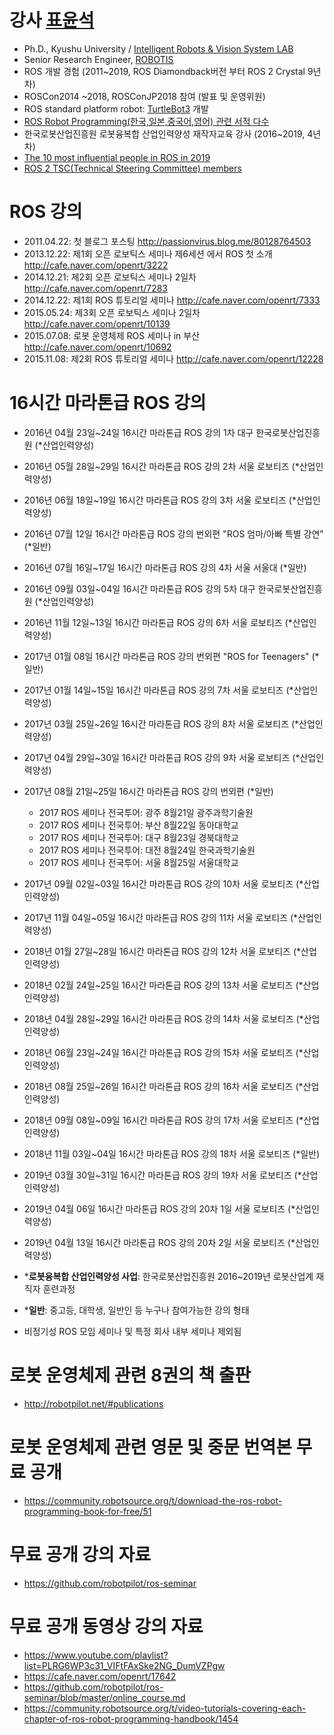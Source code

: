 # 강사 [표윤석](http://robotpilot.net/)
- Ph.D., Kyushu University / [Intelligent Robots & Vision System LAB](http://robotics.ait.kyushu-u.ac.jp/index.html)
- Senior Research Engineer, [ROBOTIS](http://www.robotis.com/)
- ROS 개발 경험 (2011~2019, ROS Diamondback버전 부터 ROS 2 Crystal 9년차)
- ROSCon2014 ~2018, ROSConJP2018 참여 (발표 및 운영위원) 
- ROS standard platform robot: [TurtleBot3](https://www.turtlebot.com/) 개발
- [ROS Robot Programming(한국,일본,중국어,영어) 관련 서적 다수](http://robotpilot.net/#publications)
- 한국로봇산업진흥원 로봇융복합 산업인력양성 재작자교육 강사 (2016~2019, 4년차)
- [The 10 most influential people in ROS in 2019](http://www.theconstructsim.com/top-10-influential-people-in-ros/)
- [ROS 2 TSC(Technical Steering Committee) members](https://discourse.ros.org/t/introducing-the-ros-2-technical-steering-committee/6132)

# ROS 강의
- 2011.04.22: 첫 블로그 포스팅 http://passionvirus.blog.me/80128764503
- 2013.12.22: 제1회 오픈 로보틱스 세미나 제6세션 에서 ROS 첫 소개 http://cafe.naver.com/openrt/3222
- 2014.12.21: 제2회 오픈 로보틱스 세미나 2일차 http://cafe.naver.com/openrt/7283
- 2014.12.22: 제1회 ROS 튜토리얼 세미나 http://cafe.naver.com/openrt/7333
- 2015.05.24: 제3회 오픈 로보틱스 세미나 2일차 http://cafe.naver.com/openrt/10139
- 2015.07.08: 로봇 운영체제 ROS 세미나 in 부산 http://cafe.naver.com/openrt/10692
- 2015.11.08: 제2회 ROS 튜토리얼 세미나 http://cafe.naver.com/openrt/12228

# 16시간 마라톤급 ROS 강의
- 2016년 04월 23일~24일 16시간 마라톤급 ROS 강의 1차 대구 한국로봇산업진흥원 (\*산업인력양성)
- 2016년 05월 28일~29일 16시간 마라톤급 ROS 강의 2차 서울 로보티즈 (\*산업인력양성)
- 2016년 06월 18일~19일 16시간 마라톤급 ROS 강의 3차 서울 로보티즈 (\*산업인력양성)
- 2016년 07월 12일 16시간 마라톤급 ROS 강의 번외편 "ROS 엄마/아빠 특별 강연" (\*일반)
- 2016년 07월 16일~17일 16시간 마라톤급 ROS 강의 4차 서울 서울대 (\*일반)
- 2016년 09월 03일~04일 16시간 마라톤급 ROS 강의 5차 대구 한국로봇산업진흥원 (\*산업인력양성)
- 2016년 11월 12일~13일 16시간 마라톤급 ROS 강의 6차 서울 로보티즈 (\*산업인력양성)
- 2017년 01월 08일 16시간 마라톤급 ROS 강의 번외편 "ROS for Teenagers" (\*일반)
- 2017년 01월 14일~15일 16시간 마라톤급 ROS 강의 7차 서울 로보티즈 (\*산업인력양성)
- 2017년 03월 25일~26일 16시간 마라톤급 ROS 강의 8차 서울 로보티즈 (\*산업인력양성)
- 2017년 04월 29일~30일 16시간 마라톤급 ROS 강의 9차 서울 로보티즈 (\*산업인력양성)
- 2017년 08월 21일~25일 16시간 마라톤급 ROS 강의 번외편 (\*일반)
  - 2017 ROS 세미나 전국투어: 광주 8월21일 광주과학기술원
  - 2017 ROS 세미나 전국투어: 부산 8월22일 동아대학교
  - 2017 ROS 세미나 전국투어: 대구 8월23일 경북대학교
  - 2017 ROS 세미나 전국투어: 대전 8월24일 한국과학기술원
  - 2017 ROS 세미나 전국투어: 서울 8월25일 서울대학교
- 2017년 09월 02일~03일 16시간 마라톤급 ROS 강의 10차 서울 로보티즈 (\*산업인력양성)
- 2017년 11월 04일~05일 16시간 마라톤급 ROS 강의 11차 서울 로보티즈 (\*산업인력양성)
- 2018년 01월 27일~28일 16시간 마라톤급 ROS 강의 12차 서울 로보티즈 (\*산업인력양성)
- 2018년 02월 24일~25일 16시간 마라톤급 ROS 강의 13차 서울 로보티즈 (\*산업인력양성)
- 2018년 04월 28일~29일 16시간 마라톤급 ROS 강의 14차 서울 로보티즈 (\*산업인력양성)
- 2018년 06월 23일~24일 16시간 마라톤급 ROS 강의 15차 서울 로보티즈 (\*산업인력양성)
- 2018년 08월 25일~26일 16시간 마라톤급 ROS 강의 16차 서울 로보티즈 (\*산업인력양성)
- 2018년 09월 08일~09일 16시간 마라톤급 ROS 강의 17차 서울 로보티즈 (\*산업인력양성)
- 2018년 11월 03일~04일 16시간 마라톤급 ROS 강의 18차 서울 로보티즈 (\*일반)
- 2019년 03월 30일~31일 16시간 마라톤급 ROS 강의 19차 서울 로보티즈 (\*산업인력양성)
- 2019년 04월 06일 16시간 마라톤급 ROS 강의 20차 1일 서울 로보티즈 (\*산업인력양성)
- 2019년 04월 13일 16시간 마라톤급 ROS 강의 20차 2일 서울 로보티즈 (\*산업인력양성)

- \***로봇융복합 산업인력양성 사업**: 한국로봇산업진흥원 2016~2019년 로봇산업계 재직자 훈련과정
- \***일반**: 중고등, 대학생, 일반인 등 누구나 참여가능한 강의 형태
- 비정기성 ROS 모임 세미나 및 특정 회사 내부 세미나 제외됨

# 로봇 운영체제 관련 8권의 책 출판
- http://robotpilot.net/#publications

# 로봇 운영체제 관련 영문 및 중문 번역본 무료 공개
- https://community.robotsource.org/t/download-the-ros-robot-programming-book-for-free/51

# 무료 공개 강의 자료
- https://github.com/robotpilot/ros-seminar

# 무료 공개 동영상 강의 자료
- https://www.youtube.com/playlist?list=PLRG6WP3c31_VIFtFAxSke2NG_DumVZPgw
- https://cafe.naver.com/openrt/17642
- https://github.com/robotpilot/ros-seminar/blob/master/online_course.md
- https://community.robotsource.org/t/video-tutorials-covering-each-chapter-of-ros-robot-programming-handbook/1454

